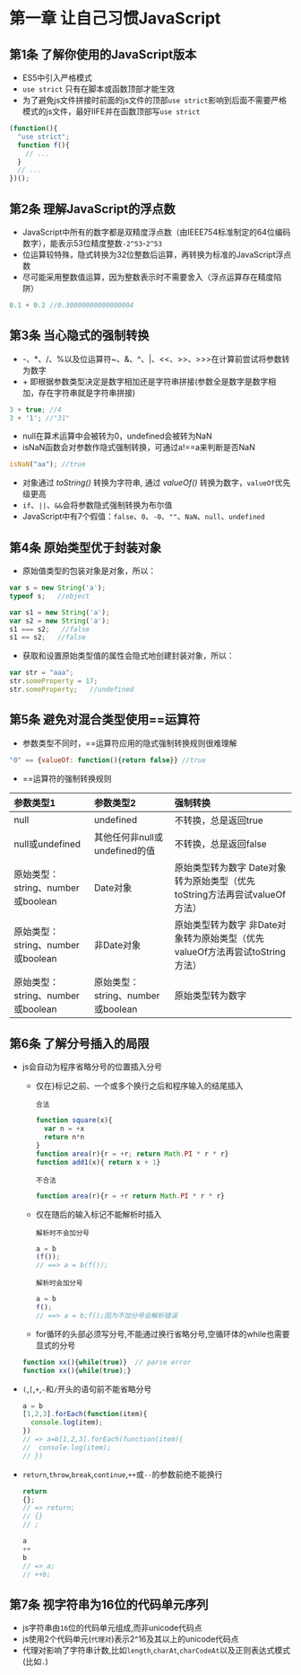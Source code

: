 # 第一章 让自己习惯JavaScript

## 第1条 了解你使用的JavaScript版本
- ES5中引入严格模式
- `use strict` 只有在脚本或函数顶部才能生效
- 为了避免js文件拼接时前面的js文件的顶部`use strict`影响到后面不需要严格模式的js文件，最好IIFE并在函数顶部写`use strict`
```js
(function(){
  "use strict";
  function f(){
    // ...
  }
  // ...
})();
```

## 第2条 理解JavaScript的浮点数
- JavaScript中所有的数字都是双精度浮点数（由IEEE754标准制定的64位编码数字），能表示53位精度整数`-2^53`-`2^53`
- 位运算较特殊，隐式转换为32位整数后运算，再转换为标准的JavaScript浮点数
- 尽可能采用整数值运算，因为整数表示时不需要舍入（浮点运算存在精度陷阱）
```js
0.1 + 0.2 //0.30000000000000004
```

## 第3条 当心隐式的强制转换
- -、\*、/、%以及位运算符~、&、^、|、<<、>>、>>>在计算前尝试将参数转为数字
- \+ 即根据参数类型决定是数字相加还是字符串拼接(参数全是数字是数字相加，存在字符串就是字符串拼接)
```js
3 + true; //4
3 + '1'; //"31"
```
- null在算术运算中会被转为0，undefined会被转为NaN
- isNaN函数会对参数作隐式强制转换，可通过a!==a来判断是否NaN
```js
isNaN("aa"); //true
```
- 对象通过 _toString()_ 转换为字符串, 通过 _valueOf()_ 转换为数字，`valueOf`优先级更高
- `if`、`||`、`&&`会将参数隐式强制转换为布尔值
- JavaScript中有7个假值：`false`、`0`、`-0`、`""`、`NaN`、`null`、`undefined`

## 第4条 原始类型优于封装对象
- 原始值类型的包装对象是对象，所以：
```js
var s = new String('a');
typeof s;   //object
```
```js
var s1 = new String('a');
var s2 = new String('a');
s1 === s2;   //false
s1 == s2;   //false
```
- 获取和设置原始类型值的属性会隐式地创建封装对象，所以：
```js
var str = "aaa";
str.someProperty = 17;
str.someProperty;   //undefined
```

## 第5条 避免对混合类型使用==运算符
- 参数类型不同时，==运算符应用的隐式强制转换规则很难理解
```js
"0" == {valueOf: function(){return false}} //true
```
- ==运算符的强制转换规则

参数类型1 | 参数类型2 | 强制转换
:---- | :---- | :----
null | undefined | 不转换，总是返回true
null或undefined | 其他任何非null或undefined的值 | 不转换，总是返回false
原始类型：string、number或boolean | Date对象 | 原始类型转为数字 Date对象转为原始类型（优先toString方法再尝试valueOf方法）
原始类型：string、number或boolean | 非Date对象 | 原始类型转为数字 非Date对象转为原始类型（优先valueOf方法再尝试toString方法）
原始类型：string、number或boolean | 原始类型：string、number或boolean | 原始类型转为数字

## 第6条 了解分号插入的局限
- js会自动为程序省略分号的位置插入分号
  - 仅在}标记之前、一个或多个换行之后和程序输入的结尾插入

    `合法`
    ```js
    function square(x){
      var n = +x
      return n*n
    }
    function area(r){r = +r; return Math.PI * r * r}
    function add1(x){ return x + 1}
    ```
    `不合法`
    ```js
    function area(r){r = +r return Math.PI * r * r}
    ```
  - 仅在随后的输入标记不能解析时插入

    `解析时不会加分号`
    ```js
    a = b
    (f());
    // ==> a = b(f());
    ```
    `解析时会加分号`
    ```js
    a = b
    f();
    // ==> a = b;f();因为不加分号会解析错误
    ```
  - for循环的头部必须写分号,不能通过换行省略分号,空循环体的while也需要显式的分号
  ```js
  function xx(){while(true)}  // parse error
  function xx(){while(true);}
  ```
- `(`,`[`,`+`,`-`和`/`开头的语句前不能省略分号
  ```js
  a = b
  [1,2,3].forEach(function(item){
    console.log(item);
  })
  // => a=b[1,2,3].forEach(function(item){
  //  console.log(item);
  // })
  ```
- `return`,`throw`,`break`,`continue`,`++`或`--`的参数前绝不能换行
  ```js
  return
  {};
  // => return;
  // {}
  // ;
  ```
  ```js
  a
  ++
  b
  // => a;
  // ++b;
  ```

## 第7条 视字符串为16位的代码单元序列
- js字符串由`16`位的代码单元组成,而非unicode代码点
- js使用2个代码单元(`代理对`)表示2^16及其以上的unicode代码点
- 代理对影响了字符串计数,比如`length`,`charAt`,`charCodeAt`以及正则表达式模式(比如`.`)
